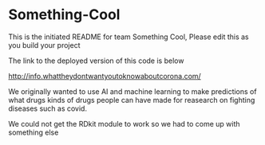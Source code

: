 # Something-Cool

This is the initiated README for team Something Cool, Please edit this as you build your project

The link to the deployed version of this code is below

http://info.whattheydontwantyoutoknowaboutcorona.com/

We originally wanted to use AI and machine learning to make predictions of what drugs kinds 
of drugs people can have made for reasearch on fighting diseases such as covid. 

We could not get the RDkit module to work so we had to come up with something else
